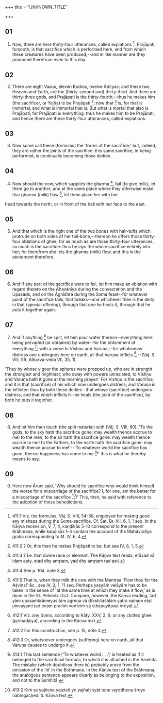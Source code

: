 +++
title = "UNKNOWN_TITLE"

+++


## 01
1. Now, there are here thirty-four utterances, called expiations [^fn_953]. Prajāpati, forsooth, is that sacrifice which is performed here, and from which these creatures have been produced,--and in like manner are they produced therefrom even to this day.

[^fn_953]: 411:1 Viz. the formulas, Vāj. S. VIII, 54-58, employed for making good any mishaps during the Soma-sacrifice. Cf. Śat. Br. XII, 6, 1, 1 seq. In the Kāṇva recension, V, 7, 4, kaṇḍikās 5-10 correspond to the present Brāhmaṇa, while kaṇḍikās 1-4 contain the account of the Mahāvratīya graha corresponding to M. IV, 6, 4.

## 02
2. There are eight Vasus, eleven Rudras, twelve Ādityas; and these two, Heaven and Earth, are the (thirty-second and) thirty-third. And there are thirty-three gods, and Prajāpati is the thirty-fourth;--thus he makes him (the sacrificer, or Yajña) to be Prajāpati [^fn_954]: now that [^fn_955] is, for that is immortal, and what is immortal that is. But what is mortal that also is Prajāpati; for Prajāpati is everything: thus he makes him to be Prajāpati, and hence there are these thirty-four utterances, called expiations.

[^fn_954]: 411:2 ? Or, this then he makes Prajāpati to be; but see IV, 6, 1, 5.

[^fn_955]: 411:3 ? I.e. that divine race or element. The Kāṇva text reads, etāvad vā idam asty, etad dhy amr̥tam, yad dhy amr̥taṁ tad asti.

## 03
3. Now some call these (formulas) the 'forms of the sacrifice;' but, indeed, they are rather the joints of the sacrifice: this same sacrifice, in being performed, is continually becoming those deities.

## 04
4. Now should the cow, which supplies the gharma [^fn_956], fail (to give milk), let them go to another; and at the same place where they otherwise make that gharma (milk) flow [^fn_957], let them place her with her

[^fn_956]: 411:4 See p. 104, note 3.

[^fn_957]: 411:5 That is, when they milk the cow with the Mantras 'Flow thou  for the Aśvins!' &c., see IV, 2, 1, 11 seq. Perhaps yasyāṁ velāyām has to be taken in the sense of 'at the same time at which they make it flow,' as is done in the St. Petersb. Dict. Compare, however, the Kāṇva reading, tad yām upasaṁkrāmeyus tām agreṇa vā dīkshitaśālāṁ yatra vainam etat pinvayanti tad enām prācīṁ vodīcīṁ vā sthāpayitavai brūyāt.

head towards the north, or in front of the hall with her face to the east.

## 05
5. And that which is the right one of the two bones with hair-tufts which protrude on both sides of her tail-bone,--thereon he offers those thirty-four oblations of ghee; for as much as are those thirty-four utterances, so much is the sacrifice: thus he lays the whole sacrifice entirely into her; for therefrom she lets the gharma (milk) flow, and this is the atonement therefore.

## 06
6. And if any part of the sacrifice were to fail, let him make an oblation with regard thereto on the Āhavanīya during the consecration and the Upasads, and on the Āgnīdhra during the Soma feast--for whatever point of the sacrifice fails, that breaks--and whichever then is the deity in that (special offering), through that one he heals it, through that he puts it together again.

## 07
7. And if anything [^fn_958] be spilt, let him pour water thereon--everything here being pervaded (or obtained) by water--for the obtainment of everything [^fn_959]; with a verse to Vishṇu and Varuṇa,--for whatsoever distress one undergoes here on earth, all that Varuṇa inflicts [^fn_960],--(Vāj. S. VIII, 59; Atharva-veda VII, 25, 1),

[^fn_958]: 412:1 Viz. any Soma, according to Kāty. XXV, 2, 9; or any clotted ghee (pr̥shadājya), according to the Kāṇva text.

[^fn_959]: 412:2 For this construction, see p. 15, note 3.

[^fn_960]: 412:3 Or, whatsoever undergoes (suffering) here on earth, all that Varuṇa causes to undergo it.

 'They by whose vigour the spheres were propped up, who are in strength the strongest and mightiest; who sway with powers unresisted, to Vishṇu and Varuṇa hath it gone at the morning prayer!' For Vishṇu is the sacrifice, and it is that (sacrifice) of his which now undergoes distress; and Varuṇa is the inflicter: thus by both these deities--that whose (sacrifice) undergoes distress, and that which inflicts it--he heals (the joint of the sacrifice), by both he puts it together.

## 08
8. And let him then touch (the spilt material) with (Vāj. S. VIII, 60), 'To the gods, to the sky hath the sacrifice gone: may wealth thence accrue to me! to the men, to the air hath the sacrifice gone: may wealth thence accrue to me! to the Fathers, to the earth hath the sacrifice gone: may wealth thence accrue to me!'--'To whatever world the sacrifice has gone, thence happiness has come to me [^fn_961]!' this is what he thereby means to say.

[^fn_961]: 413:1 This last sentence ('To whatever world . . .') is treated as if it belonged to the sacrificial formula, to which it is attached in the Saṁhitā. The mistake (which doubtless there is) probably arose from the omission of the 'iti' in the Brāhmaṇa. In the Kāṇva text of the Brāhmaṇa, the analogous sentence appears clearly as belonging to the exposition, and not to the Saṁhitā.

## 09
9. Here now Āruṇi said, 'Why should he sacrifice who would think himself the worse for a miscarriage of the sacrifice? I, for one, am the better for a miscarriage of the sacrifice [^fn_962]!' This, then, he said with reference to the adoption of those benedictions.

[^fn_962]: 413:2 Kiṁ sa yajñena yajeteti yo yajñaḥ syāt tena vyr̥ddhena śreyo nābhigacḥed iti. Kāṇva text.


